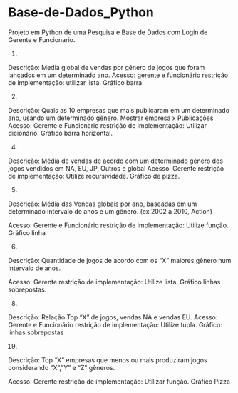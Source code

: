 # Base-de-Dados_Python
Projeto em Python de uma Pesquisa e Base de Dados com Login de Gerente e Funcionario.

1.
Descrição: Media global de vendas por gênero de jogos que foram lançados em um determinado ano.
Acesso: gerente e funcionário
restrição de implementação: utilizar lista. Gráfico barra.

2.
Descrição: Quais as 10 empresas que mais publicaram em um determinado ano, usando um determinado gênero. Mostrar empresa x Publicações
Acesso: Gerente e Funcionario
restrição de implementação: Utilizar dicionário. Gráfico barra horizontal.

4.
Descrição:  Média de vendas de acordo com um determinado gênero dos jogos vendidos em NA, EU, JP, Outros e global
Acesso: Gerente
restrição de implementação: Utilize recursividade. Gráfico de pizza.

5.
Descrição: Média das Vendas globais por ano, baseadas em um determinado intervalo de anos e um gênero. (ex.2002 a 2010, Action)

Acesso: Gerente e Funcionário
restrição de implementação: Utilize função. Gráfico linha

6.
Descrição: Quantidade de jogos de acordo com os “X” maiores gênero num intervalo de anos.

Acesso: Gerente
restrição de implementação: Utilize lista. Gráfico linhas sobrepostas. 

8.
Descrição: Relação Top “X” de jogos, vendas NA e vendas EU.
Acesso: Gerente e Funcionário
restrição de implementação: Utilize tupla. Gráfico: linhas sobrepostas
 
19.
Descrição: Top “X” empresas que menos ou mais produziram jogos considerando “X”,”Y” e “Z” gêneros.
 
Acesso: Gerente
restrição de implementação: Utilizar função. Gráfico Pizza
